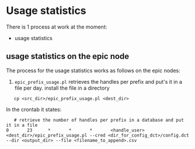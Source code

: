 # Usage statistics

There is 1 process at work at the moment:
  * usage statistics

## usage statistics on the epic node

The process for the usage statistics works as follows on the epic nodes:

1. `epic_prefix_usage.pl` retrieves the handles per prefix and put's it in a file per day.
   install the file in a directory
```
   cp <src_dir>/epic_prefix_usage.pl <dest_dir>
```

   In the crontab it states:
```
   # retrieve the number of handles per prefix in a database and put it in a file
0       23      *       *       *       <handle_user> <dest_dir>/epic_prefix_usage.pl --cred <dir_for_config_dct>/config.dct --dir <output_dir> --file <filename_to_append>.csv
```

